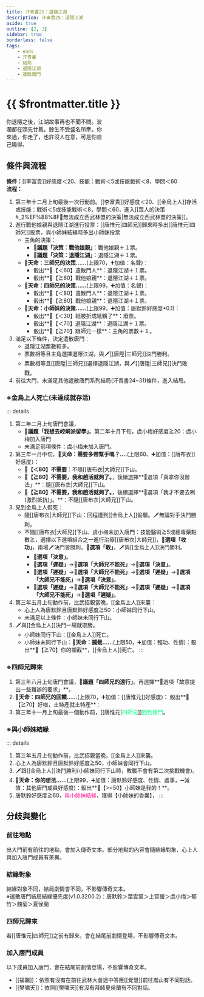 ```yaml
---
title: 汗青書25：退隱江湖
description: 汗青書25：退隱江湖
aside: true
outline: [2, 3]
sidebar: true
borderless: false
tags:
    - ends
    - 汗青書
    - 結局
    - 退隱江湖
    - 遣散唐門
---
```


# {{ $frontmatter.title }}

<EndBackground no=25 title="退隱江湖">
你退隱之後，江湖故事再也不聞不問。波<br>
瀾都在頭先廿載，餘生不受盛名所牽。你<br>
來過，你走了，也許沒人在意，可是你自<br>
己曉得。<br>
</EndBackground>

## 條件與流程

<strong>條件：</strong>[[李富貴]]好感度＜20、技能：戰術＜5或技能戰術＜8，學問＜60<br>
**流程：**<br>
1. 第三年十二月上旬最後一次行動前。[[李富貴]]好感度＜20、[[金烏上人]]存活或技能：戰術＜5或技能戰術＜8，學問＜60，進入[[眾人的決策#_2%EF%B8%8F⃣無法成立西武林盟的決策|無法成立西武林盟的決策]]。
2. 進行戰他娘親與退隱江湖進行投票：[[唐惟元|四師兄]]歸來時多出[[唐惟元|四師兄]]投票，與<Girl0Icon>小師妹</Girl0Icon>結緣時多出<Girl0Icon>小師妹</Girl0Icon>投票
   + 主角的決策：
     + **📜議題「決策：戰他娘親」**：戰他娘親＋１票。
     + **📜議題「決策：退隱江湖」**：退隱江湖＋１票。
   + **🎲天命：三師兄的決策......**(上限70，➕加值：名聲)：
     + 骰出**🧾【＜60】遣散門人**：退隱江湖＋１票。
     + 骰出**🧾【≧60】戰他娘親**：退隱江湖＋１票。
   + **🎲天命：四師兄的決策......**(上限99，➕加值：名聲)：
     + 骰出**🧾【＜80】遣散門人**：退隱江湖＋１票。
     + 骰出**🧾【≧80】戰他娘親**：退隱江湖＋１票。
   + **🎲天命：小師妹的決策......**(上限99，➕加值：<Girl0Icon>唐默鈴</Girl0Icon>好感度*0.1)：
     + 骰出**🧾【＜30】紙被折成紙鶴了**：廢票。
     + 骰出**🧾【＜70】退隱江湖**：退隱江湖＋１票。
     + 骰出**🧾【≧70】跟師兄一樣**：主角的票數＋１。
4. 滿足以下條件，決定遣散唐門：
   + 退隱江湖票數較多。
   + 票數相等且主角選擇退隱江湖，與🗡️[[唐陞|三師兄]]決鬥勝利。
   + 票數相等且[[唐陞|三師兄]]選擇退隱江湖，與🗡️[[唐陞|三師兄]]決鬥敗戰。
5. 前往大門，未滿足其他遣散唐門系列結局(汗青書24~31)條件，進入結局。

### ※金烏上人死亡(未達成就存活)
::: details
1. 第二年二月上旬唐門會議，
   + **📜議題「我想去崆峒派留學」**。第二年十月下旬，<Girl3Icon>虞小梅</Girl3Icon>好感度≧20：<Girl3Icon>虞小梅</Girl3Icon>加入唐門
   + 未滿足前項條件：<Girl3Icon>虞小梅</Girl3Icon>未加入唐門。
2. 第三年一月中旬，**🎲天命：需要多帶幫手嗎？....**(上限60、➕加值：[[唐布衣]]好感度）：
   + **🧾【＜80】不需要**：不隨[[唐布衣|大師兄]]下山。
   + **🧾【≧80】不需要，我和趙活就夠了。**，後續選擇**📖選項「真拿你沒辦法」**：隨[[唐布衣|大師兄]]下山。
   + **🧾【≧80】不需要，我和趙活就夠了。**，後續選擇**📖選項「我才不要去咧(激烈抵抗)」。**：不隨[[唐布衣|大師兄]]下山。
3. 見到金烏上人假死：
   + 隨[[唐布衣|大師兄]]下山：回程遭到[[金烏上人]]偷襲。🗡️無論對手決鬥勝利，
   + 不隨[[唐布衣|大師兄]]下山、<Girl3Icon>虞小梅</Girl3Icon>未加入唐門：技能醫術≧5或總毒藥點數≧，選擇以下選項組合之一進行治療[[唐布衣|大師兄]]，**📖選項「收功」**，兩場🗡️決鬥皆勝利。**📖選項「敢」**，🗡️與[[金烏上人]]決鬥勝利。
     + **📖選項「決意」**。
     + **📖選項「遲疑」**→**📖選項「大師兄不能死」**→**📖選項「決意」**。
     + **📖選項「遲疑」**→**📖選項「大師兄不能死」**→**📖選項「遲疑」**→**📖選項「大師兄不能死」**→**📖選項「決意」**。
     + **📖選項「遲疑」**→**📖選項「大師兄不能死」**→**📖選項「遲疑」**→**📖選項「大師兄不能死」**→**📖選項「遲疑」**。
4. 第三年五月上旬動作前，比武招親當晚，[[金烏上人]]來襲：
   + 心上人為<Girl0Icon>唐默鈴</Girl0Icon>且<Girl0Icon>唐默鈴</Girl0Icon>好感度≧50：<Girl0Icon>小師妹</Girl0Icon>同行下山。
   + 未滿足以上條件：<Girl0Icon>小師妹</Girl0Icon>未同行下山。
5. 🗡️與[[金烏上人]]決鬥一場就取勝。
   + <Girl0Icon>小師妹</Girl0Icon>同行下山：[[金烏上人]]死亡。
   + <Girl0Icon>小師妹</Girl0Icon>未同行下山：**🎲天命：攔截......**(上限50，➕加值：輕功、性情)：骰出**🧾【≧70】你的攔截**，[[金烏上人]]死亡。
::: 

### ※四師兄歸來
1. 第三年八月上旬唐門會議，**📜議題「四師兄的遠行」**。再選擇**📖選項「故意提出一些難辦的要求」**。
2. **🎲天命：四師兄的回饋......**(上限70，➕加值：[[唐惟元]]好感度)： 骰出**🧾【≧70】好啦，土特產就土特產**：
3. 第三年十一月上旬最後一個動作前，[[唐惟元|<span style='color: #00FF7F;'>四師兄</span>]]<span style='color: #00FF7F;'>回到唐門</span>。

### ※與小師妹結緣
::: details
1. 第三年五月上旬動作前，比武招親當晚，[[金烏上人]]來襲。
2. 心上人為<Girl0Icon>唐默鈴</Girl0Icon>且<Girl0Icon>唐默鈴</Girl0Icon>好感度≧50，<Girl0Icon>小師妹</Girl0Icon>會同行下山。
3. 🗡️跟[[金烏上人]]決鬥勝利(<Girl0Icon>小師妹</Girl0Icon>同行下山時，敗戰不會有第二次挑戰機會)。
4. **🎲天命：你的想法......**(上限99，➕加值：<Girl0Icon>唐默鈴</Girl0Icon>好感度、性情、處事，➖減值：其他唐門成員好感度)：骰出**🧾【>=50】小師妹是我的！**。
5. <Girl0Icon>唐默鈴</Girl0Icon>好感度≧60，<span style='color: #FF1493;'>與<Girl0Icon>小師妹</Girl0Icon>結緣</span>，獲得【小師妹的香囊】，
:::
   
## 分歧與變化

### 前往地點
出大門前有前往的地點，會加入傳奇文本。部分地點的內容會隨結緣對象、心上人與加入唐門成員有差異。

### 結緣對象
結緣對象不同，結局劇情會不同，不影響傳奇文本。<br>
※遣散唐門結局結緣優先度(v1.0.3200.2)：<Girl0Icon>唐默鈴</Girl0Icon>＞<Girl2Icon>葉雲裳</Girl2Icon>＞<Girl4Icon>上官螢</Girl4Icon>＞<Girl3Icon>虞小梅</Girl3Icon>＞<Girl6Icon>郁竹</Girl6Icon>＞<Girl7Icon>魏菊</Girl7Icon>＞<Girl5Icon>夏侯蘭</Girl5Icon>

### 四師兄歸來
若[[唐惟元|四師兄]]之前有歸來，會在結尾前劇情登場，不影響傳奇文本。

### 加入唐門成員
以下成員加入唐門，會在結尾前劇情登場，不影響傳奇文本。
+ [[福韞]]：依照有沒有在前往武林大會途中答應[[覺慧]]前往嵩山有不同對話。
+ [[樊嘯天]]：依照[[樊嘯天]]有沒有拜師<Girl5Icon>夏侯蘭</Girl5Icon>有不同對話。
